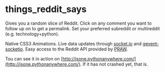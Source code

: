 # things_reddit_says

Gives you a random slice of Reddit. Click on any comment you want to follow up on to get a permalink. Set your preferred subreddit or multireddit (e.g. technology+python).

Native CSS3 Animations. Live data updates through [socket.io](http://socket.io/) and [gevent-socketio](https://gevent-socketio.readthedocs.org/en/latest/). Easy access to the Reddit API provided by [PRAW](https://praw.readthedocs.org/).

Tou can see it in action on [http://jsone.pythonanywhere.com/](http://jsone.pythonanywhere.com/). If it has not crashed yet, that is.
